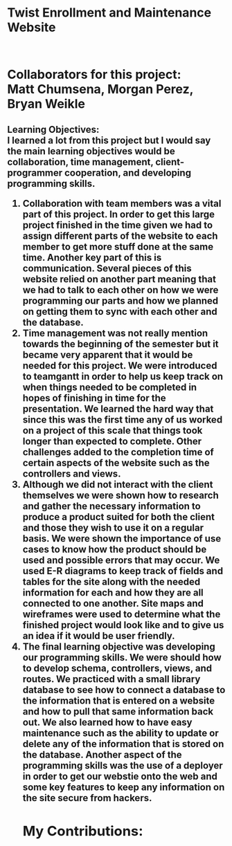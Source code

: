 # Twist Enrollment and Maintenance Website
<br><h1>Collaborators for this project:
<br> Matt Chumsena, Morgan Perez, Bryan Weikle
<br><h2>Learning Objectives:
<br>I learned a lot from this project but I would say the main learning objectives would be collaboration, time management, client-programmer cooperation, and developing programming skills.
<ol>
  <li>Collaboration with team members was a vital part of this project. In order to get this large project finished in the time given we had to assign different parts of the website to each member to get more stuff done at the same time. Another key part of this is communication. Several pieces of this website relied on another part meaning that we had to talk to each other on how we were programming our parts and how we planned on getting them to sync with each other and the database.
  <li>Time management was not really mention towards the beginning of the semester but it became very apparent that it would be needed for this project. We were introduced to teamgantt in order to help us keep track on when things needed to be completed in hopes of finishing in time for the presentation. We learned the hard way that since this was the first time any of us worked on a project of this scale that things took longer than expected to complete. Other challenges added to the completion time of certain aspects of the website such as the controllers and views.
  <li>Although we did not interact with the client themselves we were shown how to research and gather the necessary information to produce a product suited for both the client and those they wish to use it on a regular basis. We were shown the importance of use cases to know how the product should be used and possible errors that may occur. We used E-R diagrams to keep track of fields and tables for the site along with the needed information for each and how they are all connected to one another. Site maps and wireframes were used to determine what the finished project would look like and to give us an idea if it would be user friendly.
  <li>The final learning objective was developing our programming skills. We were should how to develop schema, controllers, views, and routes. We practiced with a small library database to see how to connect a database to the information that is entered on a website and how to pull that same information back out. We also learned how to have easy maintenance such as the ability to update or delete any of the information that is stored on the database. Another aspect of the programming skills was the use of a deployer in order to get our webstie onto the web and some key features to keep any information on the site secure from hackers.
<br><h2>My Contributions:
